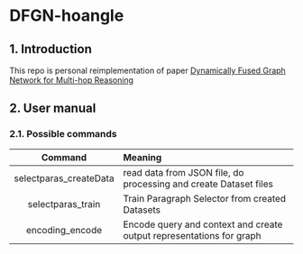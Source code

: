 # DFGN-hoangle

## 1. Introduction
This repo is personal reimplementation of paper [Dynamically Fused Graph Network for Multi-hop Reasoning](https://arxiv.org/abs/1905.06933)

## 2. User manual
### 2.1. Possible commands

| Command | Meaning |
| :----: | :--- |
| selectparas_createData | read data from JSON file, do processing and create Dataset files |
| selectparas_train | Train Paragraph Selector from created Datasets |
| encoding_encode | Encode query and context and create output representations for graph |
